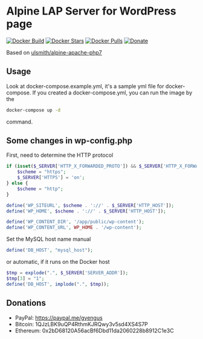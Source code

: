 # Alpine LAP Server for WordPress page

[![Docker Build](https://img.shields.io/docker/automated/gyengus/alpine-apache-php7-for-wordpress.svg?style=flat)](https://hub.docker.com/r/gyengus/alpine-apache-php7-for-wordpress/) [![Docker Stars](https://img.shields.io/docker/stars/gyengus/alpine-apache-php7-for-wordpress.svg?style=flat)](https://hub.docker.com/r/gyengus/alpine-apache-php7-for-wordpress/) [![Docker Pulls](https://img.shields.io/docker/pulls/gyengus/alpine-apache-php7-for-wordpress.svg?style=flat)](https://hub.docker.com/r/gyengus/alpine-apache-php7-for-wordpress/) [![Donate](https://img.shields.io/badge/Donate-PayPal-green.svg)](https://www.paypal.com/cgi-bin/webscr?cmd=_s-xclick&hosted_button_id=K5PAV5V7WGWFL)

Based on [ulsmith/alpine-apache-php7](https://hub.docker.com/r/ulsmith/alpine-apache-php7/)

## Usage

Look at docker-compose.example.yml, it's a sample yml file for docker-compose.
If you created a docker-compose.yml, you can run the image by the
```bash
docker-compose up -d
```
command.

## Some changes in wp-config.php

First, need to determine the HTTP protocol
```php
if (isset($_SERVER['HTTP_X_FORWARDED_PROTO']) && $_SERVER['HTTP_X_FORWARDED_PROTO'] == 'https') {
    $scheme = "https";
    $_SERVER['HTTPS'] = 'on';
} else {
    $scheme = "http";
}

define('WP_SITEURL', $scheme . '://' . $_SERVER['HTTP_HOST']);
define('WP_HOME', $scheme . '://' . $_SERVER['HTTP_HOST']);

define('WP_CONTENT_DIR', '/app/public/wp-content');
define('WP_CONTENT_URL', WP_HOME . '/wp-content');
```
Set the MySQL host name manual
```php
define('DB_HOST', "mysql_host");
```
or automatic, if it runs on the Docker host
```php
$tmp = explode(".", $_SERVER['SERVER_ADDR']);
$tmp[3] = "1";
define('DB_HOST', implode(".", $tmp));
```

## Donations
- PayPal: https://paypal.me/gyengus
- Bitcoin: 1QJzLBK9uQP4RthmKJRQwy3v5sd4XS4S7P
- Ethereum: 0x2bD68120A56acBf6Dbd11da2060228b8912C1e3C
